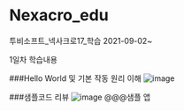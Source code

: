 # Nexacro_edu
투비소프트_넥사크로17_학습
2021-09-02~

1일차 학습내용






###Hello World 및 기본 작동 원리 이해
![image](https://user-images.githubusercontent.com/81939547/131802087-f70a0455-6d1b-4805-9299-7063ea93d52e.png)




























###샘플코드 리뷰
![image](https://user-images.githubusercontent.com/81939547/131799014-1a680c1e-282c-4b67-925b-c0cbd9e06986.png)
@@@샘플 앱
